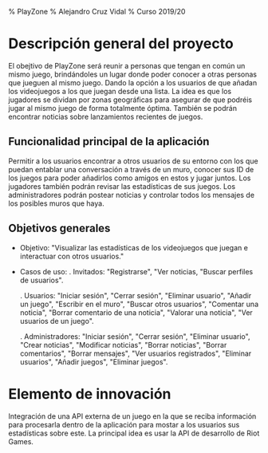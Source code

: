 % PlayZone
% Alejandro Cruz Vidal
% Curso 2019/20

# Descripción general del proyecto

El obejtivo de PlayZone será reunir a personas que tengan en común un mismo juego, brindándoles un lugar donde poder conocer a otras personas que jueguen al mismo juego. Dando la opción a los usuarios de que añadan los videojuegos a los que juegan desde una lista. La idea es que los jugadores se dividan por zonas geográficas para asegurar de que podréis jugar al mismo juego de forma totalmente óptima. También se podrán encontrar noticias sobre lanzamientos recientes de juegos.

## Funcionalidad principal de la aplicación

Permitir a los usuarios encontrar a otros usuarios de su entorno con los que puedan entablar una conversación a través de un muro, conocer sus ID de los juegos para poder añadirlos como amigos en estos y jugar juntos.
Los jugadores también podrán revisar las estadísticas de sus juegos.
Los administradores podrán postear noticias y controlar todos los mensajes de los posibles muros que haya.

## Objetivos generales

* Objetivo: "Visualizar las estadísticas de los videojuegos que juegan e interactuar con otros usuarios."

* Casos de uso:
    . Invitados: "Registrarse", "Ver noticias, "Buscar perfiles de usuarios".
    
    . Usuarios: "Iniciar sesión", "Cerrar sesión", "Eliminar usuario", "Añadir un juego", "Escribir en el muro", "Buscar otros usuarios", "Comentar una noticia", "Borrar comentario de una noticia", "Valorar una noticia", "Ver usuarios de un juego".

    . Administradores: "Iniciar sesión", "Cerrar sesión", "Eliminar usuario", "Crear noticias", "Modificar noticias", "Borrar noticias", "Borrar comentarios", "Borrar mensajes", "Ver usuarios registrados", "Eliminar usuarios", "Añadir juegos", "Eliminar juegos".

# Elemento de innovación

Integración de una API externa de un juego en la que se reciba información para procesarla dentro de la aplicación para mostar a los usuarios sus estadísticas sobre este. La principal idea es usar la API de desarrollo de Riot Games.
